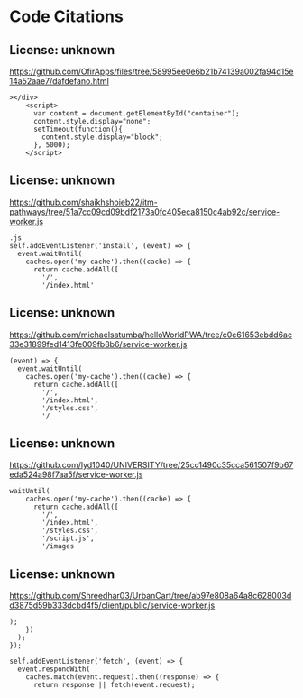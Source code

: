 # Code Citations

## License: unknown
https://github.com/OfirApps/files/tree/58995ee0e6b21b74139a002fa94d15e14a52aae7/dafdefano.html

```
></div>
    <script>
      var content = document.getElementById("container");
      content.style.display="none";
      setTimeout(function(){
        content.style.display="block";
      }, 5000);
    </script>
```


## License: unknown
https://github.com/shaikhshoieb22/itm-pathways/tree/51a7cc09cd09bdf2173a0fc405eca8150c4ab92c/service-worker.js

```
.js
self.addEventListener('install', (event) => {
  event.waitUntil(
    caches.open('my-cache').then((cache) => {
      return cache.addAll([
        '/',
        '/index.html'
```


## License: unknown
https://github.com/michaelsatumba/helloWorldPWA/tree/c0e61653ebdd6ac33e31899fed1413fe009fb8b6/service-worker.js

```
(event) => {
  event.waitUntil(
    caches.open('my-cache').then((cache) => {
      return cache.addAll([
        '/',
        '/index.html',
        '/styles.css',
        '/
```


## License: unknown
https://github.com/lyd1040/UNIVERSITY/tree/25cc1490c35cca561507f9b67eda524a98f7aa5f/service-worker.js

```
waitUntil(
    caches.open('my-cache').then((cache) => {
      return cache.addAll([
        '/',
        '/index.html',
        '/styles.css',
        '/script.js',
        '/images
```


## License: unknown
https://github.com/Shreedhar03/UrbanCart/tree/ab97e808a64a8c628003dd3875d59b333dcbd4f5/client/public/service-worker.js

```
);
    })
  );
});

self.addEventListener('fetch', (event) => {
  event.respondWith(
    caches.match(event.request).then((response) => {
      return response || fetch(event.request);
```

